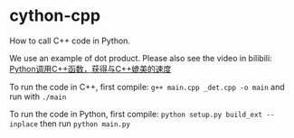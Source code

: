 # cython-cpp
How to call C++ code in Python.

We use an example of dot product. Please also see the video in bilibili: 
[Python调用C++函数，获得与C++媲美的速度](https://search.bilibili.com/all?vt=71648091&keyword=cython&from_source=webtop_search&spm_id_from=333.1007&search_source=5)

To run the code in C++,
first compile: `g++ main.cpp _det.cpp -o main`
and run with `./main`

To run the code in Python,
first compile: `python setup.py build_ext --inplace`
then run `python main.py`
